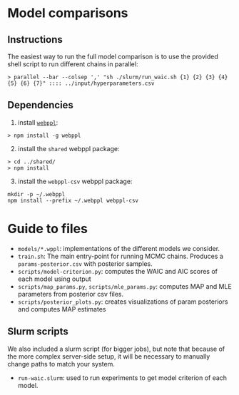 # Model comparisons

## Instructions

The easiest way to run the full model comparison is to use the
provided shell script to run different chains in parallel:

```
> parallel --bar --colsep ',' "sh ./slurm/run_waic.sh {1} {2} {3} {4} {5} {6} {7}" :::: ../input/hyperparameters.csv
```

## Dependencies

1. install [`webppl`](https://github.com/probmods/webppl):

```
> npm install -g webppl
```

2. install the `shared` webppl package:

```
> cd ../shared/
> npm install
```

3. install the `webppl-csv` webppl package:

```
mkdir -p ~/.webppl
npm install --prefix ~/.webppl webppl-csv
```

# Guide to files

* `models/*.wppl`: implementations of the different models we consider.
* `train.sh`: The main entry-point for running MCMC chains. Produces a `params-posterior.csv` with posterior samples.
* `scripts/model-criterion.py`: computes the WAIC and AIC scores of each model using output
* `scripts/map_params.py`, `scripts/mle_params.py`: computes MAP and MLE parameters from posterior csv files.
* `scripts/posterior_plots.py`: creates visualizations of param posteriors and computes MAP estimates

## Slurm scripts

We also included a slurm script (for bigger jobs), but note that
because of the more complex server-side setup, it will be necessary to manually change paths to match your system.

* `run-waic.slurm`: used to run experiments to get model criterion of each model.
